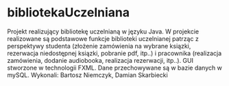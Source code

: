 # bibliotekaUczelniana
Projekt realizujący bibliotekę uczelnianą w języku Java.
W projekcie realizowane są podstawowe funkcje biblioteki uczelnianej patrząc z perspektywy studenta (złożenie zamówienia na wybrane ksiązki,
rezerwacja niedostępnej ksiązki, pobranie pdf, itp..) i pracownika (realizacja zamówienia, dodanie audiobooka, realizacja rezerwacji, itp..).
GUI stworzone w technologii FXML. Dane przechowywane są w bazie danych w mySQL.
Wykonali:
Bartosz Niemczyk, Damian Skarbiecki
